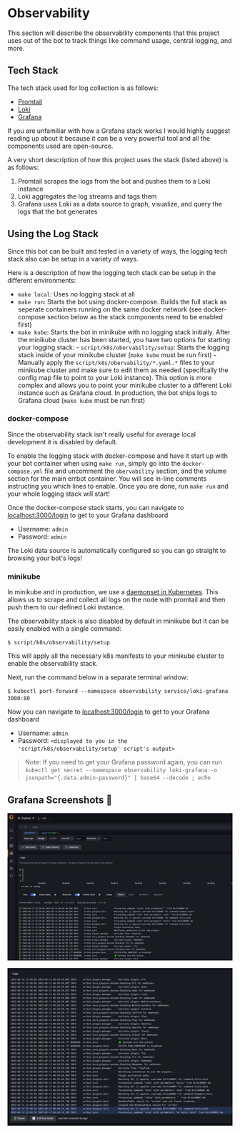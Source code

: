 # Observability

This section will describe the observability components that this project uses out of the bot to track things like command usage, central logging, and more.

## Tech Stack

The tech stack used for log collection is as follows:

- [Promtail](https://grafana.com/docs/loki/latest/clients/promtail/)
- [Loki](https://github.com/grafana/loki)
- [Grafana](https://grafana.com/)

If you are unfamiliar with how a Grafana stack works I would highly suggest reading up about it because it can be a very powerful tool and all the components used are open-source.

A very short description of how this project uses the stack (listed above) is as follows:

1. Promtail scrapes the logs from the bot and pushes them to a Loki instance
2. Loki aggregates the log streams and tags them
3. Grafana uses Loki as a data source to graph, visualize, and query the logs that the bot generates

## Using the Log Stack

Since this bot can be built and tested in a variety of ways, the logging tech stack also can be setup in a variety of ways.

Here is a description of how the logging tech stack can be setup in the different environments:

- `make local`: Uses no logging stack at all
- `make run`: Starts the bot using docker-compose. Builds the full stack as seperate containers running on the same docker network (see docker-compose section below as the stack components need to be enabled first)
- `make kube`: Starts the bot in minikube with no logging stack initially. After the minikube cluster has been started, you have two options for starting your logging stack:
      - `script/k8s/obervability/setup`: Starts the logging stack inside of your minikube cluster (`make kube` must be run first)
      - Manually apply the `script/k8s/obervability/*.yaml.*` files to your minikube cluster and make sure to edit them as needed (specifcally the config map file to point to your Loki instance). This option is more complex and allows you to point your minikube cluster to a different Loki instance such as Grafana cloud. In production, the bot ships logs to Grafana cloud (`make kube` must be run first)

### docker-compose

Since the observability stack isn't really useful for average local development it is disabled by default.

To enable the logging stack with docker-compose and have it start up with your bot container when using `make run`, simply go into the `docker-compose.yml` file and uncomment the `obervability` section, and the volume section for the main errbot container. You will see in-line comments instructing you which lines to enable. Once you are done, run `make run` and your whole logging stack will start!

Once the docker-compose stack starts, you can navigate to [localhost:3000/login](http://localhost:3000/login) to get to your Grafana dashboard

- Username: `admin`
- Password: `admin`

The Loki data source is automatically configured so you can go straight to browsing your bot's logs!

### minikube

In minikube and in production, we use a [daemonset in Kubernetes](https://grafana.com/docs/loki/latest/clients/promtail/installation/#daemonset-recommended). This allows us to scrape and collect all logs on the node with promtail and then push them to our defined Loki instance.

The observability stack is also disabled by default in minikube but it can be easily enabled with a single command:

```console
$ script/k8s/observability/setup
```

This will apply all the necessary k8s manifests to your minikube cluster to enable the observability stack.

Next, run the command below in a separate terminal window:

```console
$ kubectl port-forward --namespace observability service/loki-grafana 3000:80
```

Now you can navigate to [localhost:3000/login](http://localhost:3000/login) to get to your Grafana dashboard

- Username: `admin`
- Password: `<displayed to you in the 'script/k8s/observability/setup' script's output>`

> Note: If you need to get your Grafana password again, you can run `kubectl get secret --namespace observability loki-grafana -o jsonpath="{.data.admin-password}" | base64 --decode ; echo`

## Grafana Screenshots 📸

![grafana errbot logs](assets/grafana-errbot-logs.png)

![grafana errbot live tail](assets/grafana-errbot-livetail.png)
